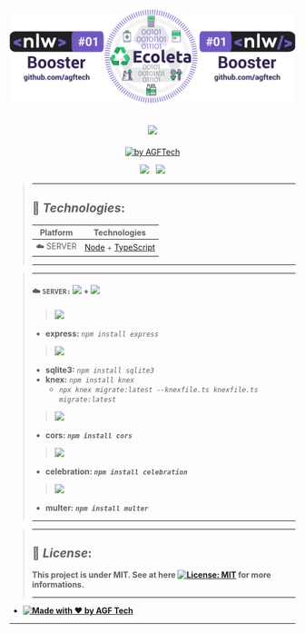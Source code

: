 <h1 align="center">
<img alt="Ecoleta" title="Ecoleta" src="https://github.com/agftech/nlw-booster-ecoleta/blob/master/.github/custom-nlw-ecoleta.svg" width="610px" />
</h1>
<h2 align="center">
<img src="https://img.shields.io/badge/Project developed during the -NLW BOOSTER TRAIL 1.0 by 🚀 Rocketseat-blueviolet?style=for-the-badge"/>
</h2>

<p align="Center">
<a href="https://github.com/agftech" target="_blank">
<img alt="by AGFTech" src="https://img.shields.io/badge/made%20by-AGFTech-informational">
</a>
</p>

<p align="center">
  <a href="https://github.com/agftech/nlw-booster-ecoleta/tree/master/server#technologies"><img src="https://img.shields.io/badge/Technologies-blue?style=for-the-badge"/></a>&nbsp;&nbsp;
  <a href="https://github.com/agftech/nlw-booster-ecoleta/tree/master/server#license"><img src="https://img.shields.io/badge/License-blue?style=for-the-badge"/></a>
</p>

> ---
>
> ## :rocket: _**Technologies**_:
>
> | Platform  | Technologies                                                                                         |
> | --------- | ---------------------------------------------------------------------------------------------------- |
> | ☁️ SERVER | <a href="https://nodejs.org/en/">Node</a> + <a href="https://www.typescriptlang.org/">TypeScript</a> |
>
> ---

> ---
>
> #### ☁️ `SERVER:` [<img src="https://img.shields.io/badge/node-339933?logo=node-dot-js"/>](https://nodejs.org/en/) + [<img src="https://img.shields.io/badge/typescript-007ACC?logo=typescript"/>](https://www.typescriptlang.org/)
>
> > <img src="https://img.shields.io/badge/routing-HTTP servers:-blue"/>
>
> - **express:** _`npm install express`_
>
> > <img src="https://img.shields.io/badge/create-database and tables:-blueviolet"/>
>
> - **sqlite3:** _`npm install sqlite3`_
> - **knex:** _`npm install knex`_
>   - _`npx knex migrate:latest --knexfile.ts knexfile.ts migrate:latest`_
>
> > <strong><img src="https://img.shields.io/badge/security-module:-important"/>
>
> - **cors:** _`npm install cors`_
>
> > <strong><img src="https://img.shields.io/badge/validation-library:-green"/>
>
> - **celebration:** _`npm install celebration`_
>
> > <strong><img src="https://img.shields.io/badge/multipart-formData:-red"/>
>
> - **multer:** _`npm install multer`_
>
> ---

> ---
>
> ## :memo: _**License**_:
>
> This project is under MIT. See at here [![License: MIT](https://img.shields.io/badge/License-MIT-blue.svg)](https://opensource.org/licenses/MIT) for more informations.
>
> ---

- <a href="https://github.com/agftech" target="_blank">
    <img alt="Made with ♥ by AGF Tech" src="https://img.shields.io/badge/Made with ♥ by -AGFTech-informational">
  </a>

---
